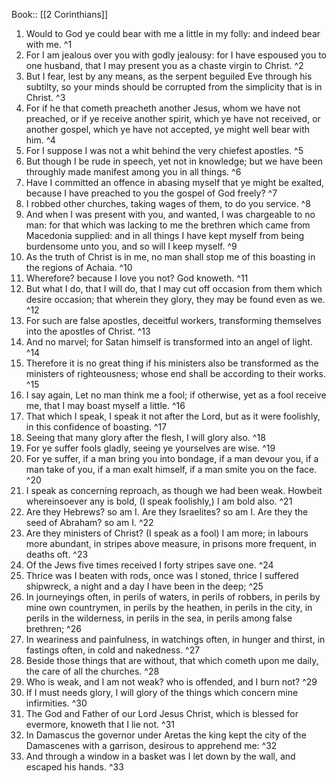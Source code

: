  Book:: [[2 Corinthians]]
 1. Would to God ye could bear with me a little in my folly: and indeed bear with me. ^1
 2. For I am jealous over you with godly jealousy: for I have espoused you to one husband, that I may present you as a chaste virgin to Christ. ^2
 3. But I fear, lest by any means, as the serpent beguiled Eve through his subtilty, so your minds should be corrupted from the simplicity that is in Christ. ^3
 4. For if he that cometh preacheth another Jesus, whom we have not preached, or if ye receive another spirit, which ye have not received, or another gospel, which ye have not accepted, ye might well bear with him. ^4
 5. For I suppose I was not a whit behind the very chiefest apostles. ^5
 6. But though I be rude in speech, yet not in knowledge; but we have been throughly made manifest among you in all things. ^6
 7. Have I committed an offence in abasing myself that ye might be exalted, because I have preached to you the gospel of God freely? ^7
 8. I robbed other churches, taking wages of them, to do you service. ^8
 9. And when I was present with you, and wanted, I was chargeable to no man: for that which was lacking to me the brethren which came from Macedonia supplied: and in all things I have kept myself from being burdensome unto you, and so will I keep myself. ^9
 10. As the truth of Christ is in me, no man shall stop me of this boasting in the regions of Achaia. ^10
 11. Wherefore? because I love you not? God knoweth. ^11
 12. But what I do, that I will do, that I may cut off occasion from them which desire occasion; that wherein they glory, they may be found even as we. ^12
 13. For such are false apostles, deceitful workers, transforming themselves into the apostles of Christ. ^13
 14. And no marvel; for Satan himself is transformed into an angel of light. ^14
 15. Therefore it is no great thing if his ministers also be transformed as the ministers of righteousness; whose end shall be according to their works. ^15
 16. I say again, Let no man think me a fool; if otherwise, yet as a fool receive me, that I may boast myself a little. ^16
 17. That which I speak, I speak it not after the Lord, but as it were foolishly, in this confidence of boasting. ^17
 18. Seeing that many glory after the flesh, I will glory also. ^18
 19. For ye suffer fools gladly, seeing ye yourselves are wise. ^19
 20. For ye suffer, if a man bring you into bondage, if a man devour you, if a man take of you, if a man exalt himself, if a man smite you on the face. ^20
 21. I speak as concerning reproach, as though we had been weak. Howbeit whereinsoever any is bold, (I speak foolishly,) I am bold also. ^21
 22. Are they Hebrews? so am I. Are they Israelites? so am I. Are they the seed of Abraham? so am I. ^22
 23. Are they ministers of Christ? (I speak as a fool) I am more; in labours more abundant, in stripes above measure, in prisons more frequent, in deaths oft. ^23
 24. Of the Jews five times received I forty stripes save one. ^24
 25. Thrice was I beaten with rods, once was I stoned, thrice I suffered shipwreck, a night and a day I have been in the deep; ^25
 26. In journeyings often, in perils of waters, in perils of robbers, in perils by mine own countrymen, in perils by the heathen, in perils in the city, in perils in the wilderness, in perils in the sea, in perils among false brethren; ^26
 27. In weariness and painfulness, in watchings often, in hunger and thirst, in fastings often, in cold and nakedness. ^27
 28. Beside those things that are without, that which cometh upon me daily, the care of all the churches. ^28
 29. Who is weak, and I am not weak? who is offended, and I burn not? ^29
 30. If I must needs glory, I will glory of the things which concern mine infirmities. ^30
 31. The God and Father of our Lord Jesus Christ, which is blessed for evermore, knoweth that I lie not. ^31
 32. In Damascus the governor under Aretas the king kept the city of the Damascenes with a garrison, desirous to apprehend me: ^32
 33. And through a window in a basket was I let down by the wall, and escaped his hands. ^33
